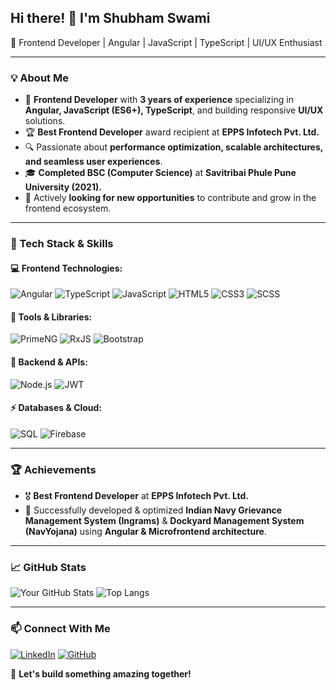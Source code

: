 ## Hi there! 👋 I'm Shubham Swami

🚀 Frontend Developer | Angular | JavaScript | TypeScript | UI/UX Enthusiast

---

### 💡 About Me
- 🎯 **Frontend Developer** with **3 years of experience** specializing in **Angular, JavaScript (ES6+), TypeScript**, and building responsive **UI/UX** solutions.
- 🏆 **Best Frontend Developer** award recipient at **EPPS Infotech Pvt. Ltd.**
- 🔍 Passionate about **performance optimization, scalable architectures, and seamless user experiences**.
- 🎓 **Completed BSC (Computer Science)** at **Savitribai Phule Pune University (2021).**
- 💼 Actively **looking for new opportunities** to contribute and grow in the frontend ecosystem.

---

### 🔨 Tech Stack & Skills

#### 💻 Frontend Technologies:
![Angular](https://img.shields.io/badge/Angular-DD0031?style=for-the-badge&logo=angular&logoColor=white)
![TypeScript](https://img.shields.io/badge/TypeScript-3178C6?style=for-the-badge&logo=typescript&logoColor=white)
![JavaScript](https://img.shields.io/badge/JavaScript-F7DF1E?style=for-the-badge&logo=javascript&logoColor=black)
![HTML5](https://img.shields.io/badge/HTML5-E34F26?style=for-the-badge&logo=html5&logoColor=white)
![CSS3](https://img.shields.io/badge/CSS3-1572B6?style=for-the-badge&logo=css3&logoColor=white)
![SCSS](https://img.shields.io/badge/SCSS-CC6699?style=for-the-badge&logo=sass&logoColor=white)

#### 🔧 Tools & Libraries:
![PrimeNG](https://img.shields.io/badge/PrimeNG-4CAF50?style=for-the-badge&logo=primefaces&logoColor=white)
![RxJS](https://img.shields.io/badge/RxJS-B7178C?style=for-the-badge&logo=reactivex&logoColor=white)
![Bootstrap](https://img.shields.io/badge/Bootstrap-7952B3?style=for-the-badge&logo=bootstrap&logoColor=white)

#### 📡 Backend & APIs:
![Node.js](https://img.shields.io/badge/Node.js-339933?style=for-the-badge&logo=nodedotjs&logoColor=white)
![JWT](https://img.shields.io/badge/JWT-000000?style=for-the-badge&logo=jsonwebtokens&logoColor=white)

#### ⚡ Databases & Cloud:
![SQL](https://img.shields.io/badge/SQL-4479A1?style=for-the-badge&logo=postgresql&logoColor=white)
![Firebase](https://img.shields.io/badge/Firebase-FFCA28?style=for-the-badge&logo=firebase&logoColor=black)

---

### 🏆 Achievements
- 🎖️ **Best Frontend Developer** at **EPPS Infotech Pvt. Ltd.**
- 🎯 Successfully developed & optimized **Indian Navy Grievance Management System (Ingrams)** & **Dockyard Management System (NavYojana)** using **Angular & Microfrontend architecture**.

---

### 📈 GitHub Stats
![Your GitHub Stats](https://github-readme-stats.vercel.app/api?username=shubhamswamiss&show_icons=true&theme=radical)
![Top Langs](https://github-readme-stats.vercel.app/api/top-langs/?username=shubhamswamiss&layout=compact&theme=radical)

---

### 📫 Connect With Me
[![LinkedIn](https://img.shields.io/badge/LinkedIn-0A66C2?style=for-the-badge&logo=linkedin&logoColor=white)](https://www.linkedin.com/in/shubham-swami-46b822310/)
[![GitHub](https://img.shields.io/badge/GitHub-181717?style=for-the-badge&logo=github&logoColor=white)](https://github.com/shubhamswamiss)

🚀 **Let's build something amazing together!**

